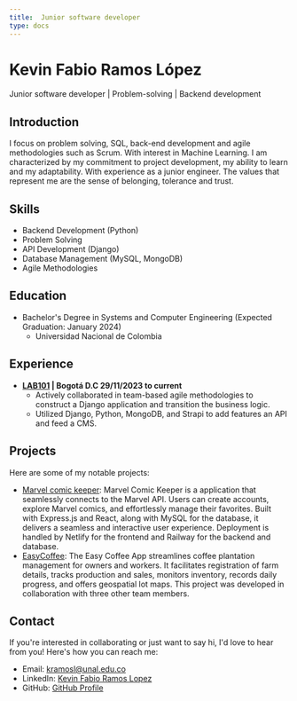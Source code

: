 ```yaml
---
title:  Junior software developer
type: docs
---
```


# **Kevin Fabio Ramos López**

Junior software developer | Problem-solving | Backend development

## **Introduction**

I focus on problem solving, SQL, back-end development and agile methodologies such as Scrum. With interest in Machine Learning. I am characterized by my commitment to project development, my ability to learn and my adaptability. With experience as a junior engineer. The values that represent me are the sense of belonging, tolerance and trust.
 

## **Skills**

- Backend Development (Python)
- Problem Solving
- API Development (Django)
- Database Management (MySQL, MongoDB)
- Agile Methodologies



## **Education**

- Bachelor's Degree in Systems and Computer Engineering (Expected Graduation: January 2024)
  - Universidad Nacional de Colombia




## **Experience**

* **[LAB101](https://www.linkedin.com/company/lab101-unal/) | Bogotá D.C  29/11/2023 to current** 
  * Actively collaborated in team-based agile methodologies to construct a Django application and transition the business logic.
  * Utilized Django, Python, MongoDB, and Strapi to add features an API and feed a CMS.






## **Projects**

Here are some of my notable projects:

- [Marvel comic keeper](docs/shortcodes/Proyects/marvelcomickeeper/): Marvel Comic Keeper is a application that seamlessly connects to the Marvel API. Users can create accounts, explore Marvel comics, and effortlessly manage their favorites. Built with Express.js and React, along with MySQL for the database, it delivers a seamless and interactive user experience. Deployment is handled by Netlify for the frontend and Railway for the backend and database.
- [EasyCoffee](docs/shortcodes/Proyects/EasyCoffee/): The Easy Coffee App streamlines coffee plantation management for owners and workers. It facilitates registration of farm details, tracks production and sales, monitors inventory, records daily progress, and offers geospatial lot maps.  This project was developed in collaboration with three other team members.

## **Contact**

If you're interested in collaborating or just want to say hi, I'd love to hear from you! Here's how you can reach me:

- Email: [kramosl@unal.edu.co](mailto:kramosl@unal.edu.co)
- LinkedIn: [Kevin Fabio Ramos Lopez](https://www.linkedin.com/in/kevin-fabio-ramos-lopez-300401250)
- GitHub: [GitHub Profile](https://github.com/NivekTakedown) 
